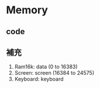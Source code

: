 # Memory
## code

## 補充
1. Ram16k: data (0 to 16383)
2. Screen: screen (16384 to 24575)
3. Keyboard: keyboard
